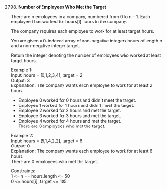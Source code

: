 2798. **Number of Employees Who Met the Target**

There are n employees in a company, numbered from 0 to n - 1. Each employee i has worked for hours[i] hours in the company.<br>

The company requires each employee to work for at least target hours.<br>

You are given a 0-indexed array of non-negative integers hours of length n and a non-negative integer target.<br>

Return the integer denoting the number of employees who worked at least target hours.<br>

Example 1:<br>
Input: hours = [0,1,2,3,4], target = 2<br>
Output: 3<br>
Explanation: The company wants each employee to work for at least 2 hours.<br>
- Employee 0 worked for 0 hours and didn't meet the target.<br>
- Employee 1 worked for 1 hours and didn't meet the target.<br>
- Employee 2 worked for 2 hours and met the target.<br>
- Employee 3 worked for 3 hours and met the target.<br>
- Employee 4 worked for 4 hours and met the target.<br>
There are 3 employees who met the target.<br>

Example 2:<br>
Input: hours = [5,1,4,2,2], target = 6<br>
Output: 0<br>
Explanation: The company wants each employee to work for at least 6 hours.<br>
There are 0 employees who met the target.<br>

Constraints:<br>
1 <= n == hours.length <= 50<br>
0 <= hours[i], target <= 105
